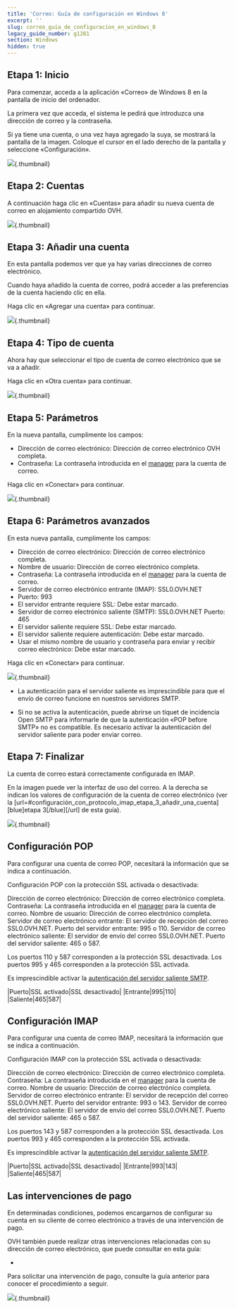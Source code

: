 ```yaml
---
title: 'Correo: Guía de configuración en Windows 8'
excerpt: ''
slug: correo_guia_de_configuracion_en_windows_8
legacy_guide_number: g1281
section: Windows
hidden: true
---
```



## Etapa 1: Inicio
Para comenzar, acceda a la aplicación «Correo» de Windows 8 en la pantalla de inicio del ordenador.

La primera vez que acceda, el sistema le pedirá que introduzca una dirección de correo y la contraseña.

Si ya tiene una cuenta, o una vez haya agregado la suya, se mostrará la pantalla de la imagen. Coloque el cursor en el lado derecho de la pantalla y seleccione «Configuración».

![](images/img_1142.jpg){.thumbnail}


## Etapa 2: Cuentas
A continuación haga clic en «Cuentas» para añadir su nueva cuenta de correo en alojamiento compartido OVH.

![](images/img_1143.jpg){.thumbnail}


## Etapa 3: Añadir una cuenta
En esta pantalla podemos ver que ya hay varias direcciones de correo electrónico.

Cuando haya añadido la cuenta de correo, podrá acceder a las preferencias de la cuenta haciendo clic en ella.

Haga clic en «Agregar una cuenta» para continuar.

![](images/img_1144.jpg){.thumbnail}


## Etapa 4: Tipo de cuenta
Ahora hay que seleccionar el tipo de cuenta de correo electrónico que se va a añadir.

Haga clic en «Otra cuenta» para continuar.

![](images/img_1145.jpg){.thumbnail}


## Etapa 5: Parámetros
En la nueva pantalla, cumplimente los campos:


- Dirección de correo electrónico: Dirección de correo electrónico OVH completa.
- Contraseña: La contraseña introducida en el [manager](https://www.ovh.com/auth/?action=gotomanager&from=https://www.ovh.es/&ovhSubsidiary=es) para la cuenta de correo.


Haga clic en «Conectar» para continuar.

![](images/img_1146.jpg){.thumbnail}


## Etapa 6: Parámetros avanzados
En esta nueva pantalla, cumplimente los campos:


- Dirección de correo electrónico: Dirección de correo electrónico completa.
- Nombre de usuario: Dirección de correo electrónico completa.
- Contraseña: La contraseña introducida en el [manager](https://www.ovh.com/auth/?action=gotomanager&from=https://www.ovh.es/&ovhSubsidiary=es) para la cuenta de correo.
- Servidor de correo electrónico entrante (IMAP): SSL0.OVH.NET
- Puerto: 993
- El servidor entrante requiere SSL: Debe estar marcado.
- Servidor de correo electrónico saliente (SMTP): SSL0.OVH.NET
Puerto: 465
- El servidor saliente requiere SSL: Debe estar marcado.
- El servidor saliente requiere autenticación: Debe estar marcado.
- Usar el mismo nombre de usuario y contraseña para enviar y recibir correo electrónico: Debe estar marcado.


Haga clic en «Conectar» para continuar.

![](images/img_1147.jpg){.thumbnail}

- La autenticación para el servidor saliente es imprescindible para que el envío de correo funcione en nuestros servidores SMTP.

- Si no se activa la autenticación, puede abrirse un tíquet de incidencia Open SMTP para informarle de que la autenticación «POP before SMTP» no es compatible. Es necesario activar la autenticación del servidor saliente para poder enviar correo.




## Etapa 7: Finalizar
La cuenta de correo estará correctamente configurada en IMAP.

En la imagen puede ver la interfaz de uso del correo. A la derecha se indican los valores de configuración de la cuenta de correo electrónico (ver la [url=#configuración_con_protocolo_imap_etapa_3_añadir_una_cuenta][blue]etapa 3[/blue][/url] de esta guía).

![](images/img_1148.jpg){.thumbnail}


## Configuración POP
Para configurar una cuenta de correo POP, necesitará la información que se indica a continuación.

Configuración POP con la protección SSL activada o desactivada:

Dirección de correo electrónico: Dirección de correo electrónico completa.
Contraseña: La contraseña introducida en el [manager](https://www.ovh.com/auth/?action=gotomanager&from=https://www.ovh.es/&ovhSubsidiary=es) para la cuenta de correo.
Nombre de usuario: Dirección de correo electrónico completa.
Servidor de correo electrónico entrante: El servidor de recepción del correo SSL0.OVH.NET.
Puerto del servidor entrante: 995 o 110.
Servidor de correo electrónico saliente: El servidor de envío del correo SSL0.OVH.NET.
Puerto del servidor saliente: 465 o 587.

Los puertos 110 y 587 corresponden a la protección SSL desactivada.
Los puertos 995 y 465 corresponden a la protección SSL activada.

Es imprescindible activar la [autenticación del servidor saliente SMTP](#configuracion_con_protocolo_imap_etapa_6_parametros_avanzados).

|Puerto|SSL activado|SSL desactivado|
|Entrante|995|110|
|Saliente|465|587|




## Configuración IMAP
Para configurar una cuenta de correo IMAP, necesitará la información que se indica a continuación.

Configuración IMAP con la protección SSL activada o desactivada:

Dirección de correo electrónico: Dirección de correo electrónico completa.
Contraseña: La contraseña introducida en el [manager](https://www.ovh.com/auth/?action=gotomanager&from=https://www.ovh.es/&ovhSubsidiary=es) para la cuenta de correo.
Nombre de usuario: Dirección de correo electrónico completa.
Servidor de correo electrónico entrante: El servidor de recepción del correo SSL0.OVH.NET.
Puerto del servidor entrante: 993 o 143.
Servidor de correo electrónico saliente: El servidor de envío del correo SSL0.OVH.NET.
Puerto del servidor saliente: 465 o 587.

Los puertos 143 y 587 corresponden a la protección SSL desactivada.
Los puertos 993 y 465 corresponden a la protección SSL activada.

Es imprescindible activar la [autenticación del servidor saliente SMTP](#configuracion_con_protocolo_imap_etapa_6_parametros_avanzados).

|Puerto|SSL activado|SSL desactivado|
|Entrante|993|143|
|Saliente|465|587|




## Las intervenciones de pago
En determinadas condiciones, podemos encargarnos de configurar su cuenta en su cliente de correo electrónico a través de una intervención de pago. 

OVH también puede realizar otras intervenciones relacionadas con su dirección de correo electrónico, que puede consultar en esta guía:

- []({legacy}1683)


Para solicitar una intervención de pago, consulte la guía anterior para conocer el procedimiento a seguir.

![](images/img_2500.jpg){.thumbnail}

